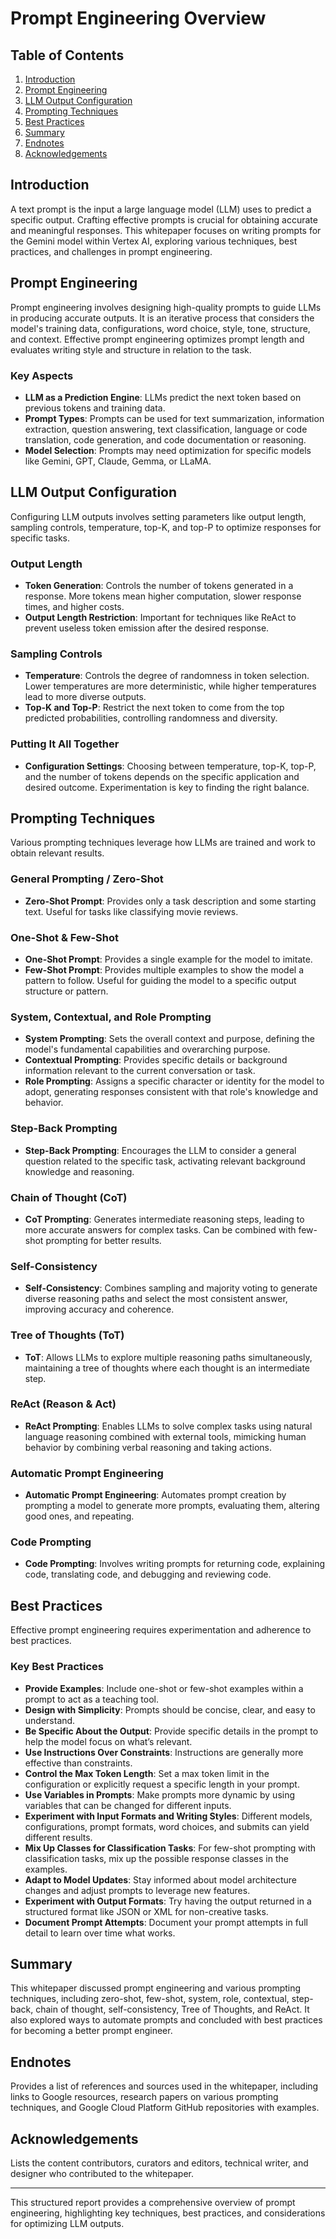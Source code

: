 # Prompt Engineering Overview

## Table of Contents
1. [Introduction](#introduction)
2. [Prompt Engineering](#prompt-engineering)
3. [LLM Output Configuration](#llm-output-configuration)
4. [Prompting Techniques](#prompting-techniques)
5. [Best Practices](#best-practices)
6. [Summary](#summary)
7. [Endnotes](#endnotes)
8. [Acknowledgements](#acknowledgements)

## Introduction
A text prompt is the input a large language model (LLM) uses to predict a specific output. Crafting effective prompts is crucial for obtaining accurate and meaningful responses. This whitepaper focuses on writing prompts for the Gemini model within Vertex AI, exploring various techniques, best practices, and challenges in prompt engineering.

## Prompt Engineering
Prompt engineering involves designing high-quality prompts to guide LLMs in producing accurate outputs. It is an iterative process that considers the model's training data, configurations, word choice, style, tone, structure, and context. Effective prompt engineering optimizes prompt length and evaluates writing style and structure in relation to the task.

### Key Aspects
- **LLM as a Prediction Engine**: LLMs predict the next token based on previous tokens and training data.
- **Prompt Types**: Prompts can be used for text summarization, information extraction, question answering, text classification, language or code translation, code generation, and code documentation or reasoning.
- **Model Selection**: Prompts may need optimization for specific models like Gemini, GPT, Claude, Gemma, or LLaMA.

## LLM Output Configuration
Configuring LLM outputs involves setting parameters like output length, sampling controls, temperature, top-K, and top-P to optimize responses for specific tasks.

### Output Length
- **Token Generation**: Controls the number of tokens generated in a response. More tokens mean higher computation, slower response times, and higher costs.
- **Output Length Restriction**: Important for techniques like ReAct to prevent useless token emission after the desired response.

### Sampling Controls
- **Temperature**: Controls the degree of randomness in token selection. Lower temperatures are more deterministic, while higher temperatures lead to more diverse outputs.
- **Top-K and Top-P**: Restrict the next token to come from the top predicted probabilities, controlling randomness and diversity.

### Putting It All Together
- **Configuration Settings**: Choosing between temperature, top-K, top-P, and the number of tokens depends on the specific application and desired outcome. Experimentation is key to finding the right balance.

## Prompting Techniques
Various prompting techniques leverage how LLMs are trained and work to obtain relevant results.

### General Prompting / Zero-Shot
- **Zero-Shot Prompt**: Provides only a task description and some starting text. Useful for tasks like classifying movie reviews.

### One-Shot & Few-Shot
- **One-Shot Prompt**: Provides a single example for the model to imitate.
- **Few-Shot Prompt**: Provides multiple examples to show the model a pattern to follow. Useful for guiding the model to a specific output structure or pattern.

### System, Contextual, and Role Prompting
- **System Prompting**: Sets the overall context and purpose, defining the model's fundamental capabilities and overarching purpose.
- **Contextual Prompting**: Provides specific details or background information relevant to the current conversation or task.
- **Role Prompting**: Assigns a specific character or identity for the model to adopt, generating responses consistent with that role's knowledge and behavior.

### Step-Back Prompting
- **Step-Back Prompting**: Encourages the LLM to consider a general question related to the specific task, activating relevant background knowledge and reasoning.

### Chain of Thought (CoT)
- **CoT Prompting**: Generates intermediate reasoning steps, leading to more accurate answers for complex tasks. Can be combined with few-shot prompting for better results.

### Self-Consistency
- **Self-Consistency**: Combines sampling and majority voting to generate diverse reasoning paths and select the most consistent answer, improving accuracy and coherence.

### Tree of Thoughts (ToT)
- **ToT**: Allows LLMs to explore multiple reasoning paths simultaneously, maintaining a tree of thoughts where each thought is an intermediate step.

### ReAct (Reason & Act)
- **ReAct Prompting**: Enables LLMs to solve complex tasks using natural language reasoning combined with external tools, mimicking human behavior by combining verbal reasoning and taking actions.

### Automatic Prompt Engineering
- **Automatic Prompt Engineering**: Automates prompt creation by prompting a model to generate more prompts, evaluating them, altering good ones, and repeating.

### Code Prompting
- **Code Prompting**: Involves writing prompts for returning code, explaining code, translating code, and debugging and reviewing code.

## Best Practices
Effective prompt engineering requires experimentation and adherence to best practices.

### Key Best Practices
- **Provide Examples**: Include one-shot or few-shot examples within a prompt to act as a teaching tool.
- **Design with Simplicity**: Prompts should be concise, clear, and easy to understand.
- **Be Specific About the Output**: Provide specific details in the prompt to help the model focus on what’s relevant.
- **Use Instructions Over Constraints**: Instructions are generally more effective than constraints.
- **Control the Max Token Length**: Set a max token limit in the configuration or explicitly request a specific length in your prompt.
- **Use Variables in Prompts**: Make prompts more dynamic by using variables that can be changed for different inputs.
- **Experiment with Input Formats and Writing Styles**: Different models, configurations, prompt formats, word choices, and submits can yield different results.
- **Mix Up Classes for Classification Tasks**: For few-shot prompting with classification tasks, mix up the possible response classes in the examples.
- **Adapt to Model Updates**: Stay informed about model architecture changes and adjust prompts to leverage new features.
- **Experiment with Output Formats**: Try having the output returned in a structured format like JSON or XML for non-creative tasks.
- **Document Prompt Attempts**: Document your prompt attempts in full detail to learn over time what works.

## Summary
This whitepaper discussed prompt engineering and various prompting techniques, including zero-shot, few-shot, system, role, contextual, step-back, chain of thought, self-consistency, Tree of Thoughts, and ReAct. It also explored ways to automate prompts and concluded with best practices for becoming a better prompt engineer.

## Endnotes
Provides a list of references and sources used in the whitepaper, including links to Google resources, research papers on various prompting techniques, and Google Cloud Platform GitHub repositories with examples.

## Acknowledgements
Lists the content contributors, curators and editors, technical writer, and designer who contributed to the whitepaper.

---

This structured report provides a comprehensive overview of prompt engineering, highlighting key techniques, best practices, and considerations for optimizing LLM outputs.
